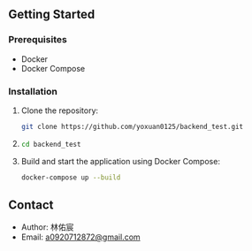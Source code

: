 ## Getting Started

### Prerequisites
- Docker
- Docker Compose

### Installation
1. Clone the repository:
   ```bash
   git clone https://github.com/yoxuan0125/backend_test.git
2. ```bash
   cd backend_test
2. Build and start the application using Docker Compose:
   ```bash
   docker-compose up --build

## Contact
- Author: 林佑宸
- Email: a0920712872@gmail.com

